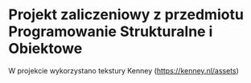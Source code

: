 # Projekt zaliczeniowy z przedmiotu Programowanie Strukturalne i Obiektowe
W projekcie wykorzystano tekstury Kenney (https://kenney.nl/assets)